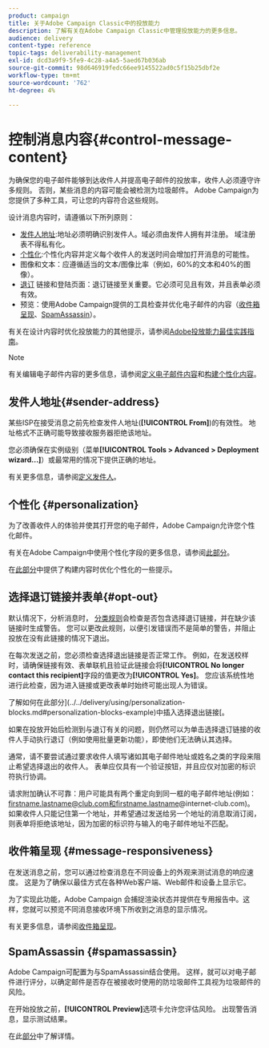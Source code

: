 ```yaml
---
product: campaign
title: 关于Adobe Campaign Classic中的投放能力
description: 了解有关在Adobe Campaign Classic中管理投放能力的更多信息。
audience: delivery
content-type: reference
topic-tags: deliverability-management
exl-id: dcd3a9f9-5fe9-4c28-a4a5-5aed67b036ab
source-git-commit: 98d646919fedc66ee9145522ad0c5f15b25dbf2e
workflow-type: tm+mt
source-wordcount: '762'
ht-degree: 4%

---
```


# 控制消息内容{#control-message-content}

为确保您的电子邮件能够到达收件人并提高电子邮件的投放率，收件人必须遵守许多规则。 否则，某些消息的内容可能会被检测为垃圾邮件。 Adobe Campaign为您提供了多种工具，可让您的内容符合这些规则。

设计消息内容时，请遵循以下所列原则：

* [发件人地址](#sender-address):地址必须明确识别发件人。域必须由发件人拥有并注册。 域注册表不得私有化。
* [个性化](#personalization):个性化内容并定义每个收件人的发送时间会增加打开消息的可能性。
* 图像和文本：应遵循适当的文本/图像比率（例如，60%的文本和40%的图像）。
* [退订](#opt-out) 链接和登陆页面：退订链接至关重要。它必须可见且有效，并且表单必须有效。
* 预览：使用Adobe Campaign提供的工具检查并优化电子邮件的内容（[收件箱呈现](#message-responsiveness)、[SpamAssassin](#spamassassin)）。

有关在设计内容时优化投放能力的其他提示，请参阅[Adobe投放能力最佳实践指南](https://experienceleague.adobe.com/docs/deliverability-learn/deliverability-best-practice-guide/content-best-practices-for-optimal-delivery.html)。

>[!NOTE]
>
>有关编辑电子邮件内容的更多信息，请参阅[定义电子邮件内容](../../delivery/using/defining-the-email-content.md)和[构建个性化内容](../../delivery/using/design-and-personalize.md)。

## 发件人地址{#sender-address}

某些ISP在接受消息之前先检查发件人地址(**[!UICONTROL From]**)的有效性。 地址格式不正确可能导致接收服务器拒绝该地址。

您必须确保在实例级别（菜单&#x200B;**[!UICONTROL Tools > Advanced > Deployment wizard...]**）或最常用的情况下提供正确的地址。

有关更多信息，请参阅[定义发件人](../../delivery/using/defining-the-email-content.md)。

## 个性化 {#personalization}

为了改善收件人的体验并使其打开您的电子邮件，Adobe Campaign允许您个性化邮件。

有关在Adobe Campaign中使用个性化字段的更多信息，请参阅[此部分](../../delivery/using/personalization-fields.md)。

在[此部分](../../delivery/using/design-and-personalize.md#optimize-personalization)中提供了构建内容时优化个性化的一些提示。

## 选择退订链接并表单{#opt-out}

默认情况下，分析消息时， [分类规则](../../delivery/using/steps-validating-the-delivery.md#validation-process-with-typologies)会检查是否包含选择退订链接，并在缺少该链接时生成警告。 您可以更改此规则，以便引发错误而不是简单的警告，并阻止投放在没有此链接的情况下退出。

在每次发送之前，您必须检查选择退出链接是否正常工作。 例如，在发送校样时，请确保链接有效、表单联机且验证此链接会将&#x200B;**[!UICONTROL No longer contact this recipient]**&#x200B;字段的值更改为&#x200B;**[!UICONTROL Yes]**。 您应该系统性地进行此检查，因为进入链接或更改表单时始终可能出现人为错误。

了解如何在此部分](../../delivery/using/personalization-blocks.md#personalization-blocks-example)中插入选择退出链接[。

如果在投放开始后检测到与退订有关的问题，则仍然可以为单击选择退订链接的收件人手动执行退订（例如使用批量更新功能），即使他们无法确认其选择。

通常，请不要尝试通过要求收件人填写诸如其电子邮件地址或姓名之类的字段来阻止希望选择退出的收件人。 表单应仅具有一个验证按钮，并且应仅对加密的标识符执行协调。

请求附加确认不可靠：用户可能具有两个重定向到同一框的电子邮件地址(例如：firstname.lastname@club.com和firstname.lastname@internet-club.com)。 如果收件人只能记住第一个地址，并希望通过发送给另一个地址的消息取消订阅，则表单将拒绝该地址，因为加密的标识符与输入的电子邮件地址不匹配。

## 收件箱呈现 {#message-responsiveness}

在发送消息之前，您可以通过检查消息在不同设备上的外观来测试消息的响应速度。 这是为了确保以最佳方式在各种Web客户端、Web邮件和设备上显示它。

为了实现此功能，Adobe Campaign 会捕捉渲染状态并提供在专用报告中。这样，您就可以预览不同消息接收环境下所收到之消息的显示情况。

有关更多信息，请参阅[收件箱呈现](../../delivery/using/inbox-rendering.md)。

## SpamAssassin {#spamassassin}

Adobe Campaign可配置为与SpamAssassin结合使用。 这样，就可以对电子邮件进行评分，以确定邮件是否存在被接收时使用的防垃圾邮件工具视为垃圾邮件的风险。

在开始投放之前，**[!UICONTROL Preview]**&#x200B;选项卡允许您评估风险。 出现警告消息，显示测试结果。

在此[部分](../../delivery/using/spamassassin.md)中了解详情。
